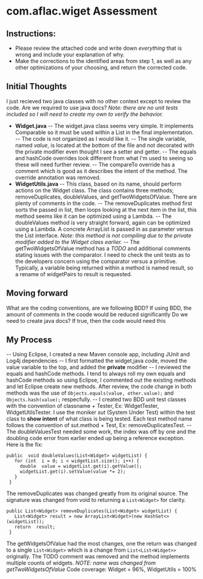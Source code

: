 # com.aflac.wiget Assessment
## Instructions:
- Please review the attached code and write down *everything* that is wrong and include your explanation of why.
- Make the corrections to the identified areas from step 1, as well as any other optimizations of your choosing, and return the corrected code.
## Initial Thoughts
I just recieved two java classes with no other context except to review the code. Are we required to use java docs?
*Note: there are no unit tests included so I will need to create my own to verify the behavior.*
- **Widget.java**
-- The widget.java class seems very simple. It implements Comparable so it must be used within a List in the final implementation. 
-- The code is not organized as I would like it.
-- The single variable, named *value*, is located at the bottom of the file and not decorated with the private modifier even thought I see a setter and getter.
-- The equals and hashCode overrides look different from what I'm used to seeing so these will need further review.
-- The compareTo override has a comment which is good as it describes the intent of the method. The override annotation was removed.
- **WidgetUtils.java**
-- This class, based on its name, should perform actions on the Widget class. The class contains three methods; removeDuplicates, doubleValues, and getTwoWidgetsOfValue. There are plenty of comments in the code.
-- The removeDuplicates method first sorts the passed in list, then loops looking at the next item in the list, this method seems like it can be optimized using a Lambda.
-- The doubleValues method is very straight forward, again can be optimized using a Lambda. A concrete ArrayList is passed in as parameter versus the List interface. *Note: this method is not compiling due to the private modifier added to the Widget class earlier.*
-- The getTwoWidgetsOfValue method has a *TODO* and additional comments stating issues with the comparator. I need to check the unit tests as to the developers concern using the comparator versus a primitive. Typically, a variable being returned within a method is named result, so a rename of widgetPairs to result is requested.
## Moving forward
What are the coding conventions, are we following BDD?  If using BDD, the amount of comments in the coode would be reduced significantly
Do we need to create java docs? If true, then the code would need this
## My Process
-- Using Eclipse, I created a new Maven console app, including JUnit and Log4j dependencies
-- I first formatted the widget,java code, moved the value variable to the top, and added the **private** modifier
-- I reviewed the equals and hashCode methods. I tend to always roll my own equals and hashCode methods so using Eclipse, I commented out the existing methods and let Eclipse create new methods. After review, the code change in both methods was the use of `Objects.equals(value, other.value);` and `Objects.hash(value);` respecfully.
-- I created two BDD unit test classes with the convention of classname + Tester, Ex: WidgetTester, WidgetUtilsTester. I use the moniker *sut* (System Under Test) within the test class to **show intent** of what class is being tested. Each test method name follows the convention of sut.method + Test, Ex: removeDuplicatesTest.
-- The doubleValuesTest needed some work, the index was off by one and the doubling code error from earlier ended up being a reference exception. 
Here is the fix:
```
public  void doubleValues(List<Widget> widgetList) {
   for (int  i = 0; i < widgetList.size(); i++) {
     double  value = widgetList.get(i).getValue();
     widgetList.get(i).setValue(value *= 2);
   }
 }
 ```
The removeDuplicates was changed greatly from its original source. The signature was changed from void to returning a `List<Widget>` for clarity.
```
public List<Widget> removeDuplicates(List<Widget> widgetList) {
   List<Widget> result = new ArrayList<Widget>(new HashSet<>(widgetList));
   return  result;
 }
 ```
The getWidgetsOfValue had the most changes, one the return was changed to a single `List<Widget>` which is a change from `List<List<Widget>>` originally. The TODO comment was removed and the method implements multiple counts of widgets. *NOTE: name was changed from getTwoWidgetsOfValue*
Code coverage: Widget = 96%, WidgetUtils = 100%
